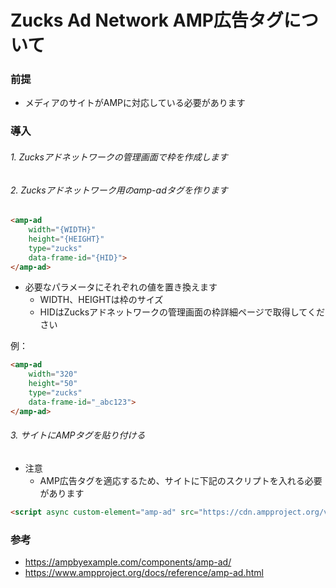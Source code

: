 # Zucks Ad Network AMP広告タグについて

### 前提
 - メディアのサイトがAMPに対応している必要があります


### 導入

###### 1. Zucksアドネットワークの管理画面で枠を作成します

###### 2. Zucksアドネットワーク用のamp-adタグを作ります
```html
<amp-ad
    width="{WIDTH}"
    height="{HEIGHT}"
    type="zucks"
    data-frame-id="{HID}">
</amp-ad>
```

- 必要なパラメータにそれぞれの値を置き換えます
    - WIDTH、HEIGHTは枠のサイズ
    - HIDはZucksアドネットワークの管理画面の枠詳細ページで取得してください

例：
```html
<amp-ad
    width="320"
    height="50"
    type="zucks"
    data-frame-id="_abc123">
</amp-ad>
```    


###### 3. サイトにAMPタグを貼り付ける

- 注意   
    - AMP広告タグを適応するため、サイトに下記のスクリプトを入れる必要があります

```html
<script async custom-element="amp-ad" src="https://cdn.ampproject.org/v0/amp-ad-0.1.js"></script>
```


### 参考
- https://ampbyexample.com/components/amp-ad/
- https://www.ampproject.org/docs/reference/amp-ad.html
